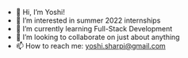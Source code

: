 - 👋 Hi, I’m Yoshi!
- 👀 I’m interested in summer 2022 internships
- 🌱 I’m currently learning Full-Stack Development
- 💞️ I’m looking to collaborate on just about anything
- 📫 How to reach me: yoshi.sharpi@gmail.com

<!---
bbfosho0/bbfosho0 is a ✨ special ✨ repository because its `README.md` (this file) appears on your GitHub profile.
You can click the Preview link to take a look at your changes.
--->
